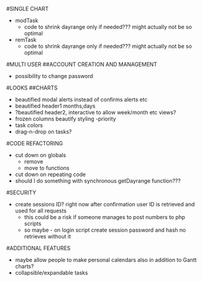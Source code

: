 #SINGLE CHART
* modTask
    * code to shrink dayrange only  if needed??? might actually not be so optimal
* remTask
    * code to shrink dayrange only if needed??? might actually not be so optimal

#MULTI USER
##ACCOUNT CREATION AND MANAGEMENT
* possibility to change password

#LOOKS
##CHARTS
* beautified modal alerts instead of confirms alerts etc
* beautified header1 months,days
* ?beautified header2, interactive to allow week/month etc views?
* frozen columns beautify styling -priority
* task colors
* drag-n-drop on tasks?

#CODE REFACTORING

* cut down on globals
    * remove
    * move to functions
* cut down on repeating code
* should I do something with synchronous getDayrange function???


#SECURITY
* create sessions ID? right now after confirmation user ID is retrieved
and used for all requests 
    * this could be a risk if someone manages to post numbers to php scripts
    * so maybe - on login script create session password and hash no retrieves without it

#ADDITIONAL FEATURES
* maybe allow people to make personal calendars also in addition to Gantt charts?
* collapsible/expandable tasks
